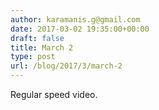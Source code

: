 ```yaml
---
author: karamanis.g@gmail.com
date: 2017-03-02 19:35:00+00:00
draft: false
title: March 2
type: post
url: /blog/2017/3/march-2
---
```


Regular speed video.


 
   

